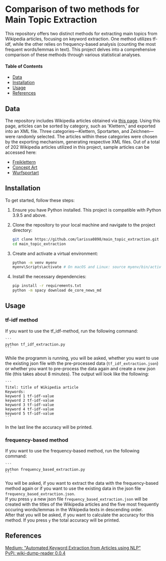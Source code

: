 # Comparison of two methods for Main Topic Extraction
This repository offers two distinct methods for extracting main topics from Wikipedia articles, focusing on keyword extraction. One method utilizes tf-idf, while the other relies on frequency-based analysis (counting the most frequent words/lemmas in text). This project delves into a comprehensive comparison of these methods through various statistical analyses.

#### Table of Contents
- [Data](#data)
- [Installation](#installation)
- [Usage](#usage)
- [References](#references)


## Data
The repository includes Wikipedia articles obtained via [this page](https://de.wikipedia.org/wiki/Spezial:Exportieren). Using this page, articles can be sorted by category, such as 'Klettern,' and exported into an XML file. Three categories—Klettern, Sportarten, and Zeichnen—were randomly selected. The articles within these categories were chosen by the exporting mechanism, generating respective XML files.
Out of a total of 202 Wikipedia articles utilized in this project, sample articles can be accessed here: 
- [Freiklettern](https://de.wikipedia.org/wiki/Freiklettern)  
- [Concept Art](https://de.wikipedia.org/wiki/Concept_Art)
- [Wurfsportart](https://de.wikipedia.org/wiki/Wurfsportart)


## Installation 
To get started, follow these steps:

1. Ensure you have Python installed. This project is compatible with Python 3.9.5 and above.

2. Clone the repository to your local machine and navigate to the project directory:
    ```bash
    git clone https://github.com/larissa0898/main_topic_extraction.git
    cd main_topic_extraction
    ```

3. Create and activate a virtual environment:
    ```bash
    python -m venv myenv
    myenv\Scripts\activate # On macOS and Linux: source myenv/bin/activate
    ```

4. Install the necessary dependencies:
    ```bash
    pip install -r requirements.txt
    python -m spacy download de_core_news_md
    ```

## Usage
### tf-idf method
If you want to use the tf_idf-method, run the following command:

    ```
    python tf_idf_extraction.py
    ```

While the programm is running, you will be asked, whether you want to use the existing json file with the pre-processed data (`tf_idf_extraction.json`) or whether you want to pre-process the data again and create a new json file (this takes about 8 minutes). 
The output will look like the following:

    ```
    Titel: title of Wikipedia article
    Keywords:
    keyword 1 tf-idf-value
    keyword 2 tf-idf-value
    keyword 3 tf-idf-value
    keyword 4 tf-idf-value
    keyword 5 tf-idf-value
    ```

In the last line the accuracy will be printed.  
  
  
### frequency-based method
If you want to use the frequency-based method, run the following command:

    ```
    python frequency_based_extraction.py
    ```

You will be asked, if you want to extract the data with the frequency-based method again or if you want to use the existing data in the json file `frequency_based_extraction.json`.  
If you press `y` a new json file `frequency_based_extraction.json` will be created with the titles of the Wikipedia articles and the five most frequently occuring words/lemmas in the Wikipedia texts in descending order.   
After that you will be asked, if you want to calculate the accuracy for this method. If you press `y` the total accuracy will be printed.


## References
[Medium: "Automated Keyword Extraction from Articles using NLP"](https://medium.com/analytics-vidhya/automated-keyword-extraction-from-articles-using-nlp-bfd864f41b34)  
[PyPi: wiki-dump-reader 0.0.4](https://pypi.org/project/wiki-dump-reader/)
